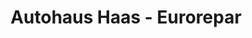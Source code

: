 ---
title: "Autohaus Haas - Eurorepar"
url: /simmerath/autohaus-haas-eurorepar/
shop: Autowerkstatt
---